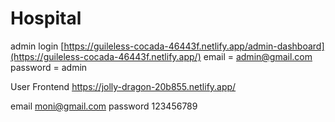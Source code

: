 # Hospital


admin login [https://guileless-cocada-46443f.netlify.app/admin-dashboard](https://guileless-cocada-46443f.netlify.app/)
email = admin@gmail.com
password = admin


User Frontend https://jolly-dragon-20b855.netlify.app/

email moni@gmail.com
password 123456789

